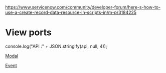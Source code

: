 https://www.servicenow.com/community/developer-forum/here-s-how-to-use-a-create-record-data-resource-in-scripts-in/m-p/3184225

# View ports

console.log("API :" + JSON.stringify(api, null, 4));

[Modal](https://www.servicenow.com/community/developer-blog/show-modals-using-page-collections-ux-controllers-and-sub-pages/ba-p/2887383)

[Event](https://www.servicenow.com/community/next-experience-forum/ui-builder-page-collection-bubble-event/m-p/3120805)

